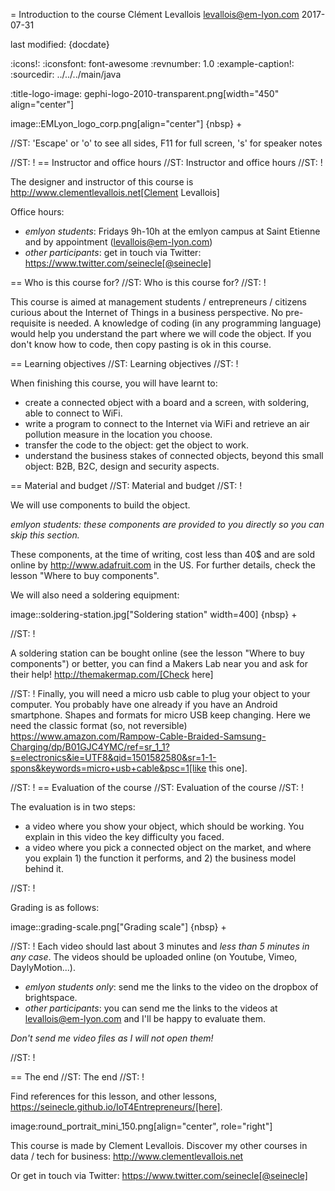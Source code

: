 = Introduction to the course
Clément Levallois <levallois@em-lyon.com>
2017-07-31

last modified: {docdate}

:icons!:
:iconsfont:   font-awesome
:revnumber: 1.0
:example-caption!:
:sourcedir: ../../../main/java

:title-logo-image: gephi-logo-2010-transparent.png[width="450" align="center"]

image::EMLyon_logo_corp.png[align="center"]
{nbsp} +

//ST: 'Escape' or 'o' to see all sides, F11 for full screen, 's' for speaker notes

//ST: !
== Instructor and office hours
//ST: Instructor and office hours
//ST: !

The designer and instructor of this course is http://www.clementlevallois.net[Clement Levallois]

Office hours:

- *emlyon students*: Fridays 9h-10h at the emlyon campus at Saint Etienne and by appointment (levallois@em-lyon.com)
- *other participants*: get in touch via Twitter: https://www.twitter.com/seinecle[@seinecle]


== Who is this course for?
//ST: Who is this course for?
//ST: !

This course is aimed at management students / entrepreneurs / citizens curious about the Internet of Things in a business perspective.
No pre-requisite is needed.
A knowledge of coding (in any programming language) would help you understand the part where we will code the object.
If you don't know how to code, then copy pasting is ok in this course.


== Learning objectives
//ST: Learning objectives
//ST: !

When finishing this course, you will have learnt to:

- create a connected object with a board and a screen, with soldering, able to connect to WiFi.
- write a program to connect to the Internet via WiFi and retrieve an air pollution measure in the location you choose.
- transfer the code to the object: get the object to work.
- understand the business stakes of connected objects, beyond this small object: B2B, B2C, design and security aspects.

== Material and budget
//ST: Material and budget
//ST: !

We will use components to build the object.

*emlyon students: these components are provided to you directly so you can skip this section.*

These components, at the time of writing, cost less than 40$ and are sold online by http://www.adafruit.com in the US.
For further details, check the lesson "Where to buy components".

We will also need a soldering equipment:

image::soldering-station.jpg["Soldering station" width=400]
{nbsp} +

//ST: !

A soldering station can be bought online (see the lesson "Where to buy components") or better, you can find a Makers Lab near you and ask for their help! http://themakermap.com/[Check here]

//ST: !
Finally, you will need a micro usb cable to plug your object to your computer. You probably have one already if you have an Android smartphone. Shapes and formats for micro USB keep changing. Here we need the classic format (so, not reversible) https://www.amazon.com/Rampow-Cable-Braided-Samsung-Charging/dp/B01GJC4YMC/ref=sr_1_1?s=electronics&ie=UTF8&qid=1501582580&sr=1-1-spons&keywords=micro+usb+cable&psc=1[like this one].


//ST: !
== Evaluation of the course
//ST: Evaluation of the course
//ST: !

The evaluation is in two steps:

- a video where you show your object, which should be working. You explain in this video the key difficulty you faced.
- a video where you pick a connected object on the market, and where you explain 1) the function it performs, and 2) the business model behind it.

//ST: !


Grading is as follows:

image::grading-scale.png["Grading scale"]
{nbsp} +


//ST: !
Each video should last about 3 minutes and *less than 5 minutes in any case*.
The videos should be uploaded online (on Youtube, Vimeo, DaylyMotion...).

- *emlyon students only*: send me the links to the video on the dropbox of brightspace.
- *other participants*: you can send me the links to the videos at levallois@em-lyon.com and I'll be happy to evaluate them.

*Don't send me video files as I will not open them!*


//ST: !

== The end
//ST: The end
//ST: !

Find references for this lesson, and other lessons, https://seinecle.github.io/IoT4Entrepreneurs/[here].

image:round_portrait_mini_150.png[align="center", role="right"]


This course is made by Clement Levallois.
Discover my other courses in data / tech for business: http://www.clementlevallois.net

Or get in touch via Twitter: https://www.twitter.com/seinecle[@seinecle]
